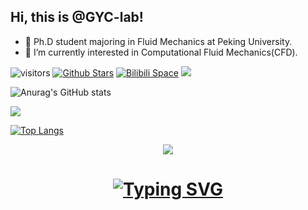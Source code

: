 ## Hi, this is @GYC-lab! 
- 👋 Ph.D student majoring in Fluid Mechanics at Peking University.
- 🌱 I’m currently interested in Computational Fluid Mechanics(CFD).

![visitors](https://visitor-badge.glitch.me/badge?page_id=GYC-lab)
[![Github Stars](https://img.shields.io/badge/dynamic/json?color=262525&label=Github%20Followers&logo=github&query=%24.data.totalSubs&url=https%3A%2F%2Fapi.spencerwoo.com%2Fsubstats%2F%3Fsource%3Dgithub%26queryKey%3DGYC-lab)](https://github.com/GYC-lab)
[![Bilibili Space](https://img.shields.io/badge/dynamic/json?labelColor=FE7398&logo=bilibili&logoColor=white&label=Bilibili%20Fans&color=00aeec&query=%24.data.totalSubs&url=https%3A%2F%2Fapi.spencerwoo.com%2Fsubstats%2F%3Fsource%3Dbilibili%26queryKey%3D376424101)](https://space.bilibili.com/376424101) 
[![](https://img.shields.io/badge/CSDN-red.svg)](https://blog.csdn.net/weixin_43490342)

![Anurag's GitHub stats](https://github-readme-stats.vercel.app/api?username=GYC-lab&show_icons=true&theme=transparent)

<div align="left"> <img src="https://github-readme-streak-stats.herokuapp.com/?user=GYC-lab" /> </div>

[![Top Langs](https://github-readme-stats.vercel.app/api/top-langs/?username=GYC-lab&layout=compact)](https://github.com/anuraghazra/github-readme-stats)

<div align="center"> <img src="https://activity-graph.herokuapp.com/graph?username=GYC-lab&theme=xcode" /> </div>

<h1 align="center">
<a href="https://git.io/typing-svg"><img src="https://readme-typing-svg.demolab.com?font=Fira+Code&pause=1000&color=002FA7&width=435&lines=print+*%2C+%22Hello+World!%22;git+commit+-m+%22c'est+la+vie%22" alt="Typing SVG" /></a>
 </h1>

<!---
GYC-lab/GYC-lab is a ✨ special ✨ repository because its `README.md` (this file) appears on your GitHub profile.
You can click the Preview link to take a look at your changes.
--->
